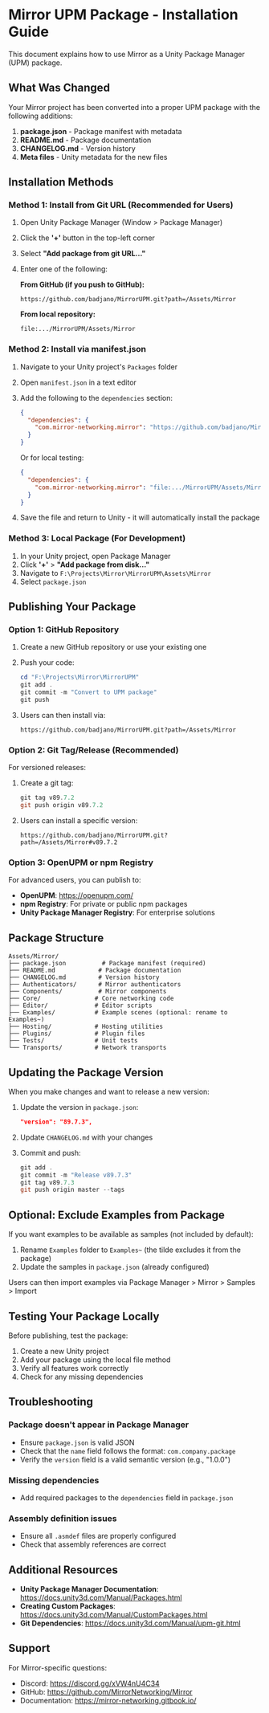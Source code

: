 # Mirror UPM Package - Installation Guide

This document explains how to use Mirror as a Unity Package Manager (UPM) package.

## What Was Changed

Your Mirror project has been converted into a proper UPM package with the following additions:

1. **package.json** - Package manifest with metadata
2. **README.md** - Package documentation
3. **CHANGELOG.md** - Version history
4. **Meta files** - Unity metadata for the new files

## Installation Methods

### Method 1: Install from Git URL (Recommended for Users)

1. Open Unity Package Manager (Window > Package Manager)
2. Click the **'+'** button in the top-left corner
3. Select **"Add package from git URL..."**
4. Enter one of the following:
   
   **From GitHub (if you push to GitHub):**
   ```
   https://github.com/badjano/MirrorUPM.git?path=/Assets/Mirror
   ```
   
   **From local repository:**
   ```
   file:.../MirrorUPM/Assets/Mirror
   ```

### Method 2: Install via manifest.json

1. Navigate to your Unity project's `Packages` folder
2. Open `manifest.json` in a text editor
3. Add the following to the `dependencies` section:

   ```json
   {
     "dependencies": {
       "com.mirror-networking.mirror": "https://github.com/badjano/MirrorUPM.git?path=/Assets/Mirror"
     }
   }
   ```
   
   Or for local testing:
   ```json
   {
     "dependencies": {
       "com.mirror-networking.mirror": "file:.../MirrorUPM/Assets/Mirror"
     }
   }
   ```

4. Save the file and return to Unity - it will automatically install the package

### Method 3: Local Package (For Development)

1. In your Unity project, open Package Manager
2. Click **'+'** > **"Add package from disk..."**
3. Navigate to `F:\Projects\Mirror\MirrorUPM\Assets\Mirror`
4. Select `package.json`

## Publishing Your Package

### Option 1: GitHub Repository

1. Create a new GitHub repository or use your existing one
2. Push your code:
   ```powershell
   cd "F:\Projects\Mirror\MirrorUPM"
   git add .
   git commit -m "Convert to UPM package"
   git push
   ```

3. Users can then install via:
   ```
   https://github.com/badjano/MirrorUPM.git?path=/Assets/Mirror
   ```

### Option 2: Git Tag/Release (Recommended)

For versioned releases:

1. Create a git tag:
   ```powershell
   git tag v89.7.2
   git push origin v89.7.2
   ```

2. Users can install a specific version:
   ```
   https://github.com/badjano/MirrorUPM.git?path=/Assets/Mirror#v89.7.2
   ```

### Option 3: OpenUPM or npm Registry

For advanced users, you can publish to:
- **OpenUPM**: https://openupm.com/
- **npm Registry**: For private or public npm packages
- **Unity Package Manager Registry**: For enterprise solutions

## Package Structure

```
Assets/Mirror/
├── package.json          # Package manifest (required)
├── README.md            # Package documentation
├── CHANGELOG.md         # Version history
├── Authenticators/      # Mirror authenticators
├── Components/          # Mirror components
├── Core/               # Core networking code
├── Editor/             # Editor scripts
├── Examples/           # Example scenes (optional: rename to Examples~)
├── Hosting/            # Hosting utilities
├── Plugins/            # Plugin files
├── Tests/              # Unit tests
└── Transports/         # Network transports
```

## Updating the Package Version

When you make changes and want to release a new version:

1. Update the version in `package.json`:
   ```json
   "version": "89.7.3",
   ```

2. Update `CHANGELOG.md` with your changes

3. Commit and push:
   ```powershell
   git add .
   git commit -m "Release v89.7.3"
   git tag v89.7.3
   git push origin master --tags
   ```

## Optional: Exclude Examples from Package

If you want examples to be available as samples (not included by default):

1. Rename `Examples` folder to `Examples~` (the tilde excludes it from the package)
2. Update the samples in `package.json` (already configured)

Users can then import examples via Package Manager > Mirror > Samples > Import

## Testing Your Package Locally

Before publishing, test the package:

1. Create a new Unity project
2. Add your package using the local file method
3. Verify all features work correctly
4. Check for any missing dependencies

## Troubleshooting

### Package doesn't appear in Package Manager
- Ensure `package.json` is valid JSON
- Check that the `name` field follows the format: `com.company.package`
- Verify the `version` field is a valid semantic version (e.g., "1.0.0")

### Missing dependencies
- Add required packages to the `dependencies` field in `package.json`

### Assembly definition issues
- Ensure all `.asmdef` files are properly configured
- Check that assembly references are correct

## Additional Resources

- **Unity Package Manager Documentation**: https://docs.unity3d.com/Manual/Packages.html
- **Creating Custom Packages**: https://docs.unity3d.com/Manual/CustomPackages.html
- **Git Dependencies**: https://docs.unity3d.com/Manual/upm-git.html

## Support

For Mirror-specific questions:
- Discord: https://discord.gg/xVW4nU4C34
- GitHub: https://github.com/MirrorNetworking/Mirror
- Documentation: https://mirror-networking.gitbook.io/
